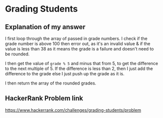 # Grading Students

## Explanation of my answer

I first loop through the array of passed in grade numbers. I check if the grade
number is above 100 then error out, as it's an invalid value & if the value
is less than 38 as it means the grade is a failure and doesn't need to be rounded.

I then get the value of `grade % 5` and minus that from 5, to get the difference
to the next multiple of 5. If the difference is less than 2, then I just add
the difference to the grade else I just push up the grade as it is.

I then return the array of the rounded grades.

## HackerRank Problem link

https://www.hackerrank.com/challenges/grading-students/problem
